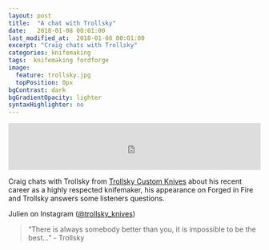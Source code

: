 ```yaml
---
layout: post
title:  "A chat with Trollsky"
date:   2018-01-08 00:01:00
last_modified_at:  2018-01-08 00:01:00
excerpt: "Craig chats with Trollsky"
categories: knifemaking
tags:  knifemaking fordforge
image:
  feature: trollsky.jpg
  topPosition: 0px
bgContrast: dark
bgGradientOpacity: lighter
syntaxHighlighter: no
---
```



<iframe frameborder='0' height='94px' scrolling='no' seamless src='https://simplecast.com/e/103686?style=medium-light' width='100%'></iframe>

Craig chats with Trollsky from <a href="https://www.trollsky.com">Trollsky Custom Knives</a> about his recent career as a highly respected knifemaker, his appearance on Forged in Fire and Trollsky answers some listeners questions.

Julien on Instagram (<a href="https://www.instagram.com/trollsky_knives/">@trollsky_knives</a>)

 


<blockquote class="largeQuote">“There is always somebody better than you, it is impossible to be the best...” - Trollsky</blockquote>




